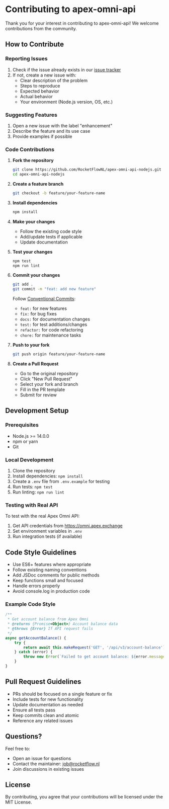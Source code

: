 # Contributing to apex-omni-api

Thank you for your interest in contributing to apex-omni-api! We welcome contributions from the community.

## How to Contribute

### Reporting Issues

1. Check if the issue already exists in our [issue tracker](https://github.com/RocketFlowNL/apex-omni-api-nodejs/issues)
2. If not, create a new issue with:
   - Clear description of the problem
   - Steps to reproduce
   - Expected behavior
   - Actual behavior
   - Your environment (Node.js version, OS, etc.)

### Suggesting Features

1. Open a new issue with the label "enhancement"
2. Describe the feature and its use case
3. Provide examples if possible

### Code Contributions

1. **Fork the repository**
   ```bash
   git clone https://github.com/RocketFlowNL/apex-omni-api-nodejs.git
   cd apex-omni-api-nodejs
   ```

2. **Create a feature branch**
   ```bash
   git checkout -b feature/your-feature-name
   ```

3. **Install dependencies**
   ```bash
   npm install
   ```

4. **Make your changes**
   - Follow the existing code style
   - Add/update tests if applicable
   - Update documentation

5. **Test your changes**
   ```bash
   npm test
   npm run lint
   ```

6. **Commit your changes**
   ```bash
   git add .
   git commit -m "feat: add new feature"
   ```
   
   Follow [Conventional Commits](https://www.conventionalcommits.org/):
   - `feat:` for new features
   - `fix:` for bug fixes
   - `docs:` for documentation changes
   - `test:` for test additions/changes
   - `refactor:` for code refactoring
   - `chore:` for maintenance tasks

7. **Push to your fork**
   ```bash
   git push origin feature/your-feature-name
   ```

8. **Create a Pull Request**
   - Go to the original repository
   - Click "New Pull Request"
   - Select your fork and branch
   - Fill in the PR template
   - Submit for review

## Development Setup

### Prerequisites
- Node.js >= 14.0.0
- npm or yarn
- Git

### Local Development

1. Clone the repository
2. Install dependencies: `npm install`
3. Create a `.env` file from `.env.example` for testing
4. Run tests: `npm test`
5. Run linting: `npm run lint`

### Testing with Real API

To test with the real Apex Omni API:
1. Get API credentials from https://omni.apex.exchange
2. Set environment variables in `.env`
3. Run integration tests (if available)

## Code Style Guidelines

- Use ES6+ features where appropriate
- Follow existing naming conventions
- Add JSDoc comments for public methods
- Keep functions small and focused
- Handle errors properly
- Avoid console.log in production code

### Example Code Style

```javascript
/**
 * Get account balance from Apex Omni
 * @returns {Promise<Object>} Account balance data
 * @throws {Error} If API request fails
 */
async getAccountBalance() {
    try {
        return await this.makeRequest('GET', '/api/v3/account-balance');
    } catch (error) {
        throw new Error(`Failed to get account balance: ${error.message}`);
    }
}
```

## Pull Request Guidelines

- PRs should be focused on a single feature or fix
- Include tests for new functionality
- Update documentation as needed
- Ensure all tests pass
- Keep commits clean and atomic
- Reference any related issues

## Questions?

Feel free to:
- Open an issue for questions
- Contact the maintainer: job@rocketflow.nl
- Join discussions in existing issues

## License

By contributing, you agree that your contributions will be licensed under the MIT License.
